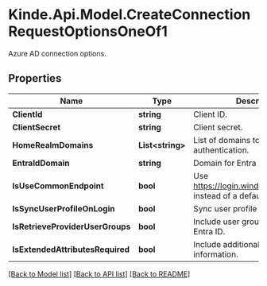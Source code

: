# Kinde.Api.Model.CreateConnectionRequestOptionsOneOf1
Azure AD connection options.

## Properties

Name | Type | Description | Notes
------------ | ------------- | ------------- | -------------
**ClientId** | **string** | Client ID. | [optional] 
**ClientSecret** | **string** | Client secret. | [optional] 
**HomeRealmDomains** | **List&lt;string&gt;** | List of domains to limit authentication. | [optional] 
**EntraIdDomain** | **string** | Domain for Entra ID. | [optional] 
**IsUseCommonEndpoint** | **bool** | Use https://login.windows.net/common instead of a default endpoint. | [optional] 
**IsSyncUserProfileOnLogin** | **bool** | Sync user profile data with IDP. | [optional] 
**IsRetrieveProviderUserGroups** | **bool** | Include user group info from MS Entra ID. | [optional] 
**IsExtendedAttributesRequired** | **bool** | Include additional user profile information. | [optional] 

[[Back to Model list]](../README.md#documentation-for-models) [[Back to API list]](../README.md#documentation-for-api-endpoints) [[Back to README]](../README.md)

